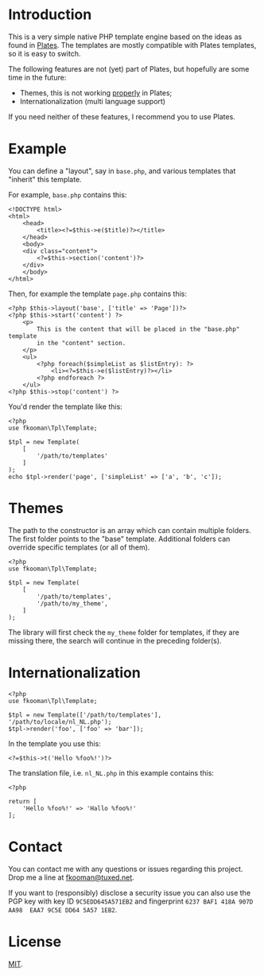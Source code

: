 # Introduction

This is a very simple native PHP template engine based on the ideas as found in 
[Plates](http://platesphp.com/). The templates are mostly compatible with 
Plates templates, so it is easy to switch.

The following features are not (yet) part of Plates, but hopefully are some 
time in the future:

- Themes, this is not working 
  [properly](https://github.com/thephpleague/plates/issues/234) in Plates;
- Internationalization (multi language support)

If you need neither of these features, I recommend you to use Plates.

# Example

You can define a "layout", say in `base.php`, and various templates that 
"inherit" this template.

For example, `base.php` contains this:

    <!DOCTYPE html>
    <html>
        <head>
            <title><?=$this->e($title)?></title>
        </head>
        <body>
        <div class="content">
            <?=$this->section('content')?>
        </div>
        </body>
    </html>

Then, for example the template `page.php` contains this:

    <?php $this->layout('base', ['title' => 'Page'])?>
    <?php $this->start('content') ?>
        <p>
            This is the content that will be placed in the "base.php" template 
            in the "content" section.
        </p>
        <ul>
            <?php foreach($simpleList as $listEntry): ?>
                <li><?=$this->e($listEntry)?></li>
            <?php endforeach ?>
        </ul>
    <?php $this->stop('content') ?>

You'd render the template like this:

    <?php
    use fkooman\Tpl\Template;

    $tpl = new Template(
        [
            '/path/to/templates'
        ]
    );
    echo $tpl->render('page', ['simpleList' => ['a', 'b', 'c']);

# Themes

The path to the constructor is an array which can contain multiple folders. 
The first folder points to the "base" template. Additional folders can 
override specific templates (or all of them).

    <?php
    use fkooman\Tpl\Template;

    $tpl = new Template(
        [
            '/path/to/templates',
            '/path/to/my_theme',
        ]
    );

The library will first check the `my_theme` folder for templates, if they are 
missing there, the search will continue in the preceding folder(s).

# Internationalization

    <?php
    use fkooman\Tpl\Template;

    $tpl = new Template(['/path/to/templates'], '/path/to/locale/nl_NL.php');
    $tpl->render('foo', ['foo' => 'bar']);

In the template you use this:

    <?=$this->t('Hello %foo%!')?>

The translation file, i.e. `nl_NL.php` in this example contains this:

    <?php

    return [
        'Hello %foo%!' => 'Hallo %foo%!'
    ];

# Contact

You can contact me with any questions or issues regarding this project. Drop
me a line at [fkooman@tuxed.net](mailto:fkooman@tuxed.net).

If you want to (responsibly) disclose a security issue you can also use the
PGP key with key ID `9C5EDD645A571EB2` and fingerprint
`6237 BAF1 418A 907D AA98  EAA7 9C5E DD64 5A57 1EB2`.

# License

[MIT](LICENSE).
